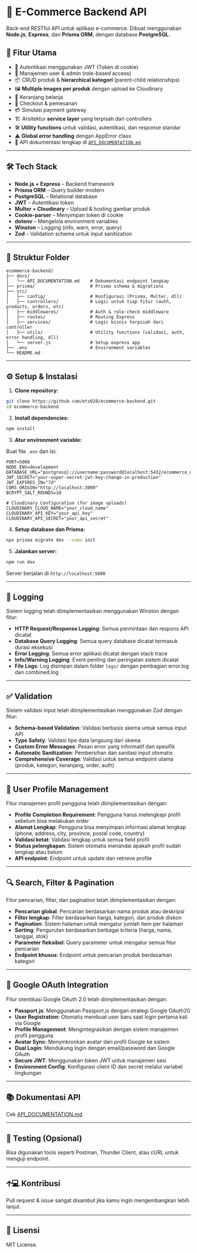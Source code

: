 # 💼 E-Commerce Backend API

Back-end RESTful API untuk aplikasi e-commerce. Dibuat menggunakan **Node.js**, **Express**, dan **Prisma ORM**, dengan database **PostgreSQL**.

## 🚀 Fitur Utama

- 🔐 Autentikasi menggunakan JWT (Token di cookie)
- 👤 Manajemen user & admin (role-based access)
- 📦 CRUD produk & **hierarchical kategori** (parent-child relationships)
- 🖼️ **Multiple images per produk** dengan upload ke Cloudinary
- 🛒 Keranjang belanja
- 🧾 Checkout & pemesanan
- 💳 Simulasi payment gateway
- 🏗️ Arsitektur **service layer** yang terpisah dari controllers
- 🛠️ **Utility functions** untuk validasi, autentikasi, dan response standar
- ⚠️ **Global error handling** dengan AppError class
- 📂 API dokumentasi lengkap di [`API_DOCUMENTATION.md`](./docs/API_DOCUMENTATION.md)

---

## 🛠️ Tech Stack

- **Node.js + Express** – Backend framework
- **Prisma ORM** – Query builder modern
- **PostgreSQL** – Relational database
- **JWT** – Autentikasi token
- **Multer + Cloudinary** – Upload & hosting gambar produk
- **Cookie-parser** – Menyimpan token di cookie
- **dotenv** – Mengelola environment variables
- **Winston** – Logging (info, warn, error, query)
- **Zod** – Validation schema untuk input sanitization

---

## 📁 Struktur Folder

```
ecommerce-backend/
├── docs/
│   └── API_DOCUMENTATION.md    # Dokumentasi endpoint lengkap
├── prisma/                     # Prisma schema & migrations
├── src/
│   ├── config/                 # Konfigurasi (Prisma, Multer, dll)
│   ├── controllers/            # Logic untuk tiap fitur (auth, products, orders, etc)
│   ├── middlewares/            # Auth & role-check middleware
│   ├── routes/                 # Routing Express
│   ├── services/               # Logic bisnis terpisah dari controller
│   ├── utils/                  # Utility functions (validasi, auth, error handling, dll)
│   └── server.js               # Setup express app
├── .env                        # Environment variables
└── README.md
```

---

## ⚙️ Setup & Instalasi

1. **Clone repository:**

```bash
git clone https://github.com/ets028/ecommerce-backend.git
cd ecommerce-backend
```

2. **Install dependencies:**

```bash
npm install
```

3. **Atur environment variable:**

Buat file `.env` dan isi:

```env
PORT=5000
NODE_ENV=development
DATABASE_URL="postgresql://username:password@localhost:5432/ecommerce_db"
JWT_SECRET="your-super-secret-jwt-key-change-in-production"
JWT_EXPIRES_IN="7d"
CORS_ORIGIN="http://localhost:3000"
BCRYPT_SALT_ROUNDS=10

# Cloudinary Configuration (for image uploads)
CLOUDINARY_CLOUD_NAME="your_cloud_name"
CLOUDINARY_API_KEY="your_api_key"
CLOUDINARY_API_SECRET="your_api_secret"
```

4. **Setup database dan Prisma:**

```bash
npx prisma migrate dev --name init
```

5. **Jalankan server:**

```bash
npm run dev
```

Server berjalan di `http://localhost:5000`

---

## 📝 Logging

Sistem logging telah diimplementasikan menggunakan Winston dengan fitur:

- **HTTP Request/Response Logging**: Semua permintaan dan respons API dicatat
- **Database Query Logging**: Semua query database dicatat termasuk durasi eksekusi
- **Error Logging**: Semua error aplikasi dicatat dengan stack trace
- **Info/Warning Logging**: Event penting dan peringatan sistem dicatat
- **File Logs**: Log disimpan dalam folder `logs/` dengan pembagian error.log dan combined.log

---

## ✅ Validation

Sistem validasi input telah diimplementasikan menggunakan Zod dengan fitur:

- **Schema-based Validation**: Validasi berbasis skema untuk semua input API
- **Type Safety**: Validasi tipe data langsung dari skema
- **Custom Error Messages**: Pesan error yang informatif dan spesifik
- **Automatic Sanitization**: Pembersihan dan sanitasi input otomatis
- **Comprehensive Coverage**: Validasi untuk semua endpoint utama (produk, kategori, keranjang, order, auth)

---

## 👤 User Profile Management

Fitur manajemen profil pengguna telah diimplementasikan dengan:

- **Profile Completion Requirement**: Pengguna harus melengkapi profil sebelum bisa melakukan order
- **Alamat Lengkap**: Pengguna bisa menyimpan informasi alamat lengkap (phone, address, city, province, postal code, country)
- **Validasi ketat**: Validasi lengkap untuk semua field profil
- **Status pelengkapan**: Sistem otomatis menandai apakah profil sudah lengkap atau belum
- **API endpoint**: Endpoint untuk update dan retrieve profile

---

## 🔍 Search, Filter & Pagination

Fitur pencarian, filter, dan pagination telah diimplementasikan dengan:

- **Pencarian global**: Pencarian berdasarkan nama produk atau deskripsi
- **Filter lengkap**: Filter berdasarkan harga, kategori, dan produk diskon
- **Pagination**: Sistem halaman untuk mengatur jumlah item per halaman
- **Sorting**: Pengurutan berdasarkan berbagai kriteria (harga, nama, tanggal, stok)
- **Parameter fleksibel**: Query parameter untuk mengatur semua fitur pencarian
- **Endpoint khusus**: Endpoint untuk pencarian produk berdasarkan kategori

---

## 🔐 Google OAuth Integration

Fitur otentikasi Google OAuth 2.0 telah diimplementasikan dengan:

- **Passport.js**: Menggunakan Passport.js dengan strategi Google OAuth20
- **User Registration**: Otomatis membuat user baru saat login pertama kali via Google
- **Profile Management**: Mengintegrasikan dengan sistem manajemen profil pengguna
- **Avatar Sync**: Menyinkronkan avatar dari profil Google ke sistem
- **Dual Login**: Mendukung login dengan email/password dan Google OAuth
- **Secure JWT**: Menggunakan token JWT untuk manajemen sesi
- **Environment Config**: Konfigurasi client ID dan secret melalui variabel lingkungan

---

## 📚 Dokumentasi API

Cek [API_DOCUMENTATION.md](./docs/API_DOCUMENTATION.md)

---

## 🥪 Testing (Opsional)

Bisa digunakan tools seperti Postman, Thunder Client, atau cURL untuk menguji endpoint.

---

## 🡩‍💻 Kontribusi

Pull request & issue sangat disambut jika kamu ingin mengembangkan lebih lanjut.

---

## 📄 Lisensi

MIT License.
